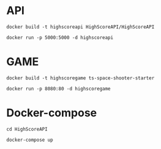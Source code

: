 # API
`docker build -t highscoreapi HighScoreAPI/HighScoreAPI`


`docker run -p 5000:5000 -d highscoreapi`
# GAME
`docker build -t highscoregame ts-space-shooter-starter`


`docker run -p 8080:80 -d highscoregame`

# Docker-compose
`cd HighScoreAPI`


`docker-compose up`